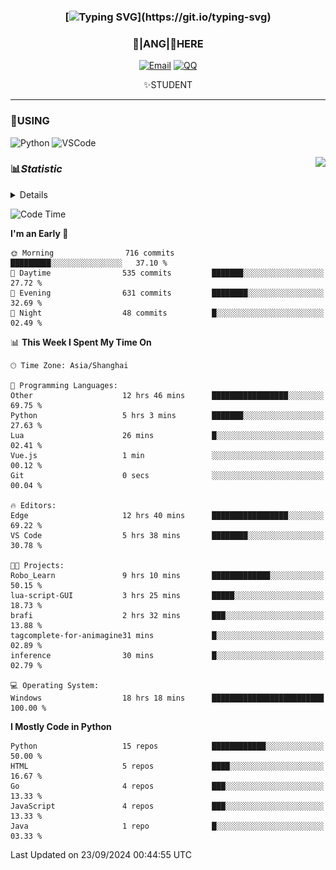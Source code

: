 <div align="center">


### [![Typing SVG](https://readme-typing-svg.herokuapp.com?size=25&duration=2500&color=8C43EA&vCenter=true&width=200&height=40&lines=%F0%9F%8C%B1ANGJustinl%F0%9F%8C%B1+!)](https://git.io/typing-svg)


### 🥛|**ANG**|🥛HERE



[![Email](https://img.shields.io/badge/Email-ANGJustin@163.com-6A5ACD?style=flat-square&logoColor=fff)](mailto:ANGJustinl@163.com)
[![QQ](https://img.shields.io/badge/QQ-77139032-98FB98?style=flat-square&logoColor=fff)](https://qm.qq.com/cgi-bin/qm/qr?k=mcs-cON_aPNfc3hO8-H7lWJHDX-5nKr7&noverify=0)




✨STUDENT 

</div>

---

### 🎨USING

![Python](https://img.shields.io/badge/-Python-blue?style=flat-square&logo=Python&logoColor=fff)
![VSCode](https://img.shields.io/badge/-VSCode-blue?style=flat-square&logo=visualstudiocode&logoColor=fff)


<a href="#">
  <img align="right" src="https://github-readme-stats.vercel.app/api?username=ANGJustinl&count_private=true&show_icons=true&hide_border=true&bg_color=15,f2f7fd,E0EAFC" />
</a>




### 📊*Statistic* 

<details>

<p align="center">
   <img src="github-metrics.svg" alt="typing-svg">
</p>

[![Github activity graph](https://github-readme-activity-graph.angforever.top/graph?username=ANGJustinl&theme=dracula)](https://github.com/ANGJustinl/ANGJustinl)
![image](https://github.com/ANGJustinl/ANGJustinl/assets/96008766/f6c957b8-b907-482a-8804-4c1f944d4b60)
</details>

<!--START_SECTION:waka-->
![Code Time](http://img.shields.io/badge/Code%20Time-298%20hrs%2040%20mins-blue)

**I'm an Early 🐤** 

```text
🌞 Morning                716 commits         █████████░░░░░░░░░░░░░░░░   37.10 % 
🌆 Daytime                535 commits         ███████░░░░░░░░░░░░░░░░░░   27.72 % 
🌃 Evening                631 commits         ████████░░░░░░░░░░░░░░░░░   32.69 % 
🌙 Night                  48 commits          █░░░░░░░░░░░░░░░░░░░░░░░░   02.49 % 
```


📊 **This Week I Spent My Time On** 

```text
🕑︎ Time Zone: Asia/Shanghai

💬 Programming Languages: 
Other                    12 hrs 46 mins      █████████████████░░░░░░░░   69.75 % 
Python                   5 hrs 3 mins        ███████░░░░░░░░░░░░░░░░░░   27.63 % 
Lua                      26 mins             █░░░░░░░░░░░░░░░░░░░░░░░░   02.41 % 
Vue.js                   1 min               ░░░░░░░░░░░░░░░░░░░░░░░░░   00.12 % 
Git                      0 secs              ░░░░░░░░░░░░░░░░░░░░░░░░░   00.04 % 

🔥 Editors: 
Edge                     12 hrs 40 mins      █████████████████░░░░░░░░   69.22 % 
VS Code                  5 hrs 38 mins       ████████░░░░░░░░░░░░░░░░░   30.78 % 

🐱‍💻 Projects: 
Robo_Learn               9 hrs 10 mins       █████████████░░░░░░░░░░░░   50.15 % 
lua-script-GUI           3 hrs 25 mins       █████░░░░░░░░░░░░░░░░░░░░   18.73 % 
brafi                    2 hrs 32 mins       ███░░░░░░░░░░░░░░░░░░░░░░   13.88 % 
tagcomplete-for-animagine31 mins             █░░░░░░░░░░░░░░░░░░░░░░░░   02.89 % 
inference                30 mins             █░░░░░░░░░░░░░░░░░░░░░░░░   02.79 % 

💻 Operating System: 
Windows                  18 hrs 18 mins      █████████████████████████   100.00 % 
```

**I Mostly Code in Python** 

```text
Python                   15 repos            ████████████░░░░░░░░░░░░░   50.00 % 
HTML                     5 repos             ████░░░░░░░░░░░░░░░░░░░░░   16.67 % 
Go                       4 repos             ███░░░░░░░░░░░░░░░░░░░░░░   13.33 % 
JavaScript               4 repos             ███░░░░░░░░░░░░░░░░░░░░░░   13.33 % 
Java                     1 repo              █░░░░░░░░░░░░░░░░░░░░░░░░   03.33 % 
```




 Last Updated on 23/09/2024 00:44:55 UTC
<!--END_SECTION:waka-->
